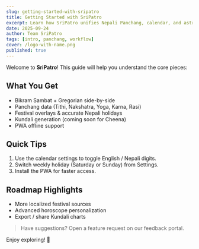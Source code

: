 ```yaml
---
slug: getting-started-with-sripatro
title: Getting Started with SriPatro
excerpt: Learn how SriPatro unifies Nepali Panchang, calendar, and astrology workflows.
date: 2025-09-24
author: Team SriPatro
tags: [intro, panchang, workflow]
cover: /logo-with-name.png
published: true
---
```


Welcome to **SriPatro**! This guide will help you understand the core pieces:

## What You Get

- Bikram Sambat + Gregorian side-by-side
- Panchang data (Tithi, Nakshatra, Yoga, Karna, Rasi)
- Festival overlays & accurate Nepali holidays
- Kundali generation (coming soon for Cheena)
- PWA offline support

## Quick Tips

1. Use the calendar settings to toggle English / Nepali digits.
2. Switch weekly holiday (Saturday or Sunday) from Settings.
3. Install the PWA for faster access.

## Roadmap Highlights

- More localized festival sources
- Advanced horoscope personalization
- Export / share Kundali charts

> Have suggestions? Open a feature request on our feedback portal.

Enjoy exploring! 🚀
